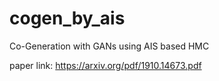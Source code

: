 # cogen_by_ais
Co-Generation with GANs using AIS based HMC

paper link: https://arxiv.org/pdf/1910.14673.pdf

